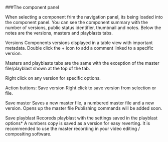 ###The component panel

When selecting a component frim the navigation panel, its being loaded into the component panel.
You can see the component summary with the number of versions, public status identifier, thumbnail and notes.
Below the notes are the versions, masters and playblasts tabs.

Versions 
Components versions displayed in a table view with important metadata.
Double click the + icon to add a comment linked to a specific version.

Masters and playblasts tabs are the same with the exception of the master file/playblast shown at the top of the tab.

Right click on any version for specific options.

Action buttons:
Save version
Right click to save version from selection or file.

Save master
Saves a new master file, a numbered master file and a new version.
Opens up the master file
Publishing commands will be added soon.

Save playblast
Recoreds playblast with the settings saved in the playblast options*
A numbers copy is saved as a version for easy reverting.
It is recommended to use the master recording in your video editing / compositing software.